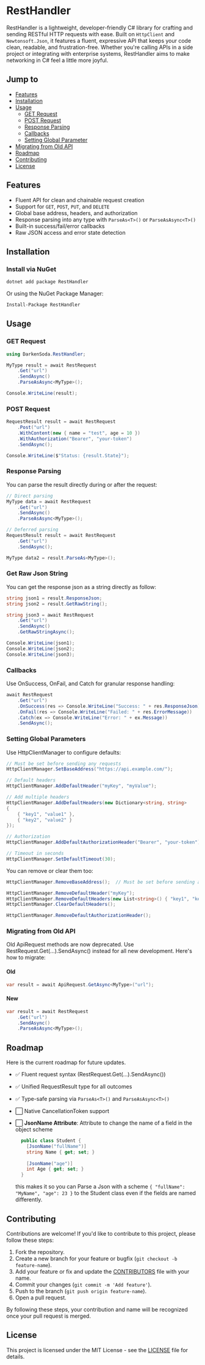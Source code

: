 # RestHandler

RestHandler is a lightweight, developer-friendly C# library for crafting and sending RESTful HTTP requests with ease. Built on `HttpClient` and `Newtonsoft.Json`, it features a fluent, expressive API that keeps your code clean, readable, and frustration-free. Whether you're calling APIs in a side project or integrating with enterprise systems, RestHandler aims to make networking in C# feel a little more joyful.

## Jump to

- [Features](#features)
- [Installation](#installation)
- [Usage](#usage)
  - [GET Request](#get-request)
  - [POST Request](#post-request)
  - [Response Parsing](#response-parsing)
  - [Callbacks](#callbacks)
  - [Setting Global Parameter](#setting-global-parameters)
- [Migrating from Old API](#migrating-from-old-api)
- [Roadmap](#roadmap)
- [Contributing](#contributing)
- [License](#license)

## Features

- Fluent API for clean and chainable request creation
- Support for `GET`, `POST`, `PUT`, and `DELETE`
- Global base address, headers, and authorization
- Response parsing into any type with `ParseAs<T>()` or `ParseAsAsync<T>()`
- Built-in success/fail/error callbacks
- Raw JSON access and error state detection

## Installation

### Install via NuGet

```bash
dotnet add package RestHandler
```

Or using the NuGet Package Manager:

```bash
Install-Package RestHandler
```

## Usage

### GET Request

```csharp
using DarkenSoda.RestHandler;

MyType result = await RestRequest
    .Get("url")
    .SendAsync()
    .ParseAsAsync<MyType>();

Console.WriteLine(result);
```

### POST Request

```csharp
RequestResult result = await RestRequest
    .Post("url")
    .WithContent(new { name = "test", age = 10 })
    .WithAuthorization("Bearer", "your-token")
    .SendAsync();

Console.WriteLine($"Status: {result.State}");
```

### Response Parsing

You can parse the result directly during or after the request:

```csharp
// Direct parsing
MyType data = await RestRequest
    .Get("url")
    .SendAsync()
    .ParseAsAsync<MyType>();

// Deferred parsing
RequestResult result = await RestRequest
    .Get("url")
    .SendAsync();

MyType data2 = result.ParseAs<MyType>();
```

### Get Raw Json String

You can get the response json as a string directly as follow:

```csharp
string json1 = result.ResponseJson;
string json2 = result.GetRawString();

string json3 = await RestRequest
    .Get("url")
    .SendAsync()
    .GetRawStringAsync();

Console.WriteLine(json1);
Console.WriteLine(json2);
Console.WriteLine(json3);
```

### Callbacks

Use OnSuccess, OnFail, and Catch for granular response handling:

```csharp
await RestRequest
    .Get("url")
    .OnSuccess(res => Console.WriteLine("Success: " + res.ResponseJson))
    .OnFail(res => Console.WriteLine("Failed: " + res.ErrorMessage))
    .Catch(ex => Console.WriteLine("Error: " + ex.Message))
    .SendAsync();

```

### Setting Global Parameters

Use HttpClientManager to configure defaults:

```csharp
// Must be set before sending any requests
HttpClientManager.SetBaseAddress("https://api.example.com/");

// Default headers
HttpClientManager.AddDefaultHeader("myKey", "myValue");

// Add multiple headers
HttpClientManager.AddDefaultHeaders(new Dictionary<string, string>
{
    { "key1", "value1" },
    { "key2", "value2" }
});

// Authorization
HttpClientManager.AddDefaultAuthorizationHeader("Bearer", "your-token");

// Timeout in seconds
HttpClientManager.SetDefaultTimeout(30);
```

You can remove or clear them too:

```csharp
HttpClientManager.RemoveBaseAddress();  // Must be set before sending any requests

HttpClientManager.RemoveDefaultHeader("myKey");
HttpClientManager.RemoveDefaultHeaders(new List<string>() { "key1", "key2" });
HttpClientManager.ClearDefaultHeaders();

HttpClientManager.RemoveDefaultAuthorizationHeader();
```

### Migrating from Old API

Old ApiRequest methods are now deprecated. Use RestRequest.Get(...).SendAsync() instead for all new development. Here's how to migrate:

#### Old

```csharp
var result = await ApiRequest.GetAsync<MyType>("url");
```

#### New

```csharp
var result = await RestRequest
    .Get("url")
    .SendAsync()
    .ParseAsAsync<MyType>();
```

## Roadmap

Here is the current roadmap for future updates.

- ✅ Fluent request syntax (RestRequest.Get(...).SendAsync())
- ✅ Unified RequestResult type for all outcomes
- ✅ Type-safe parsing via `ParseAs<T>()` and `ParseAsAsync<T>()`
- ⬜ Native CancellationToken support
- ⬜ **JsonName Attribute**: Attribute to change the name of a field in the object scheme

  ```csharp
    public class Student {
      [JsonName("fullName")]
      string Name { get; set; }
      
      [JsonName("age")]
      int Age { get; set; }
    }
  ```

  this makes it so you can Parse a Json with a scheme `{ "fullName": "MyName", "age": 23 }` to the Student class even if the fields are named differently.

## Contributing

Contributions are welcome! If you'd like to contribute to this project, please follow these steps:

1. Fork the repository.
2. Create a new branch for your feature or bugfix (`git checkout -b feature-name`).
3. Add your feature or fix and update the [CONTRIBUTORS](CONTRIBUTORS.md) file with your name.
4. Commit your changes (`git commit -m 'Add feature'`).
5. Push to the branch (`git push origin feature-name`).
6. Open a pull request.

By following these steps, your contribution and name will be recognized once your pull request is merged.

## License

This project is licensed under the MIT License - see the [LICENSE](LICENSE) file for details.
